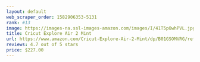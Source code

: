 ```yaml
---
layout: default 
﻿web_scraper_order: 1582906353-5131
rank: #13
image: https://images-na.ssl-images-amazon.com/images/I/41T5pOwhPVL.jpg
title: Cricut Explore Air 2 Mint
url: https://www.amazon.com/Cricut-Explore-Air-2-Mint/dp/B01GSOMVRG/ref=zg_mw_arts-crafts_13?_encoding=UTF8&psc=1&refRID=AC0VFVM6SB4FTE33VGXN
reviews: 4.7 out of 5 stars
price: $227.00 
---
```

